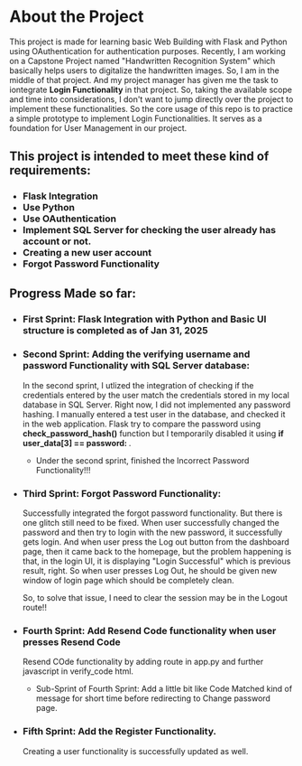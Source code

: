 <h1> About the Project</h1>
This project is made for learning basic Web Building with Flask and Python using OAuthentication for authentication purposes. Recently, I am working on a Capstone Project named "Handwritten Recognition System" which basically helps users to digitalize the handwritten images. So, I am in the middle of that project. And my project manager has given me the task to iontegrate <b>Login Functionality</b> in that project. So, taking the available scope and time into considerations, I don't want to jump directly over the project to implement these functionalities. So the core usage of this repo is to practice a simple prototype to implement Login Functionalities. It serves as a foundation for User Management in our project.

<h2>This project is intended to meet these kind of requirements: </h2>
<ul>
  <h3>
  <li>Flask Integration</li>
  <li>Use Python</li>
  <li>Use OAuthentication</li>
  <li>Implement SQL Server for checking the user already has account or not.</li>
  <li>Creating a new user account</li>
  <li>Forgot Password Functionality</li>
  </h3>
</ul>

<h2>Progress Made so far:</h2>
<ul>
  <h3>
  <li>First Sprint: Flask Integration with Python and Basic UI structure is completed as of Jan 31, 2025</li>
  </h3> 
  <h3><li>Second Sprint: Adding the verifying username and password Functionality with SQL Server database: </h3></li>
  <p>In the second sprint, I utlized the integration of checking if the credentials entered by the user match the credentials stored in my local database in SQL Server. Right now, I did not implemented any password hashing. 
  I manually entered a test user in the database, and checked it in the web application. Flask try to compare the password using <b>check_password_hash()</b> function but I temporarily disabled it using <b>if user_data[3] == password:
  </b>.  </p>
  <ul>
    <li>Under the second sprint, finished the Incorrect Password Functionality!!!</li>
  </ul>
  <li><h3>Third Sprint: Forgot Password Functionality:</h3></li>
  <p>Successfully integrated the forgot password functionality. But there is one glitch still need to be fixed. When user successfully changed the password and then try to login
  with the new password, it successfully gets login. And when user press the Log out button from the dashboard page, then it came back to the homepage, but the problem happening is
  that, in  the login UI, it is displaying "Login Successful" which is previous result, right. So when user presses Log Out, he should be given new window of login page which 
  should be completely clean.</p>

  <p>So, to solve that issue, I need to clear the session may be in the Logout route!!</p>

  <li><h3>Fourth Sprint: Add Resend Code functionality when user presses <b>Resend Code</b></h3> </li>
  <p>Resend COde functionality by adding route in app.py and further javascript in verify_code html. </p>
  <ul>
    <li>Sub-Sprint of Fourth Sprint: Add a little bit like Code Matched kind of message for short time before redirecting to Change password page.</li>
  </ul>

  <li><h3>Fifth Sprint: Add the Register Functionality.</h3>
  <p>Creating a user functionality is successfully updated as well. </p>
  </li>
</ul>
